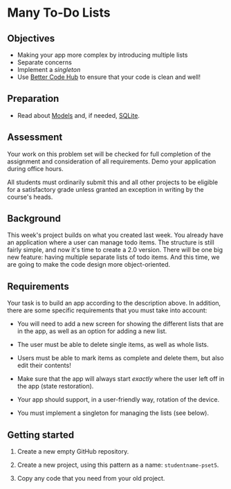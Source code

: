 # Many To-Do Lists

## Objectives

- Making your app more complex by introducing multiple lists
- Separate concerns
- Implement a *singleton*
- Use [Better Code Hub](/guides/better-code-hub) to ensure that your code is clean and well!

## Preparation

- Read about [Models](/android/models) and, if needed, [SQLite](/android/sqlite).


## Assessment

Your work on this problem set will be checked for full completion of the assignment and consideration of all requirements. Demo your application during office hours.

All students must ordinarily submit this and all other projects to be eligible for a satisfactory grade unless granted an exception in writing by the course's heads.


## Background

This week's project builds on what you created last week. You already have an application where a user can manage todo items. The structure is still fairly simple, and now it's time to create a 2.0 version. There will be one big new feature: having multiple separate lists of todo items. And this time, we are going to make the code design more object-oriented.


## Requirements

Your task is to build an app according to the description above. In addition, there are some specific requirements that you must take into account:

- You will need to add a new screen for showing the different lists that are in the app, as well as an option for adding a new list. 

- The user must be able to delete single items, as well as whole lists.

- Users must be able to mark items as complete and delete them, but also edit their contents!

- Make sure that the app will always start *exactly* where the user left off in the app (state restoration).

- Your app should support, in a user-friendly way, rotation of the device.

- You must implement a singleton for managing the lists (see below).


## Getting started

1. Create a new empty GitHub repository.

2. Create a new project, using this pattern as a name: `studentname-pset5`.

3. Copy any code that you need from your old project.
